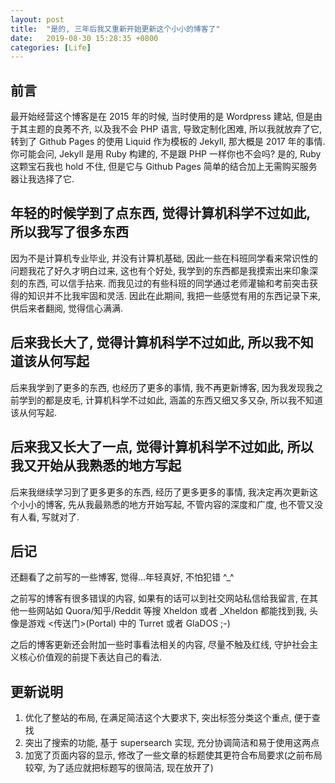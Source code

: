 ```yaml
---
layout: post
title:  "是的, 三年后我又重新开始更新这个小小的博客了"
date:   2019-08-30 15:28:35 +0800
categories: [Life]
---
```


## 前言

最开始经营这个博客是在 2015 年的时候, 当时使用的是 Wordpress 建站, 但是由于其主题的良莠不齐, 以及我不会 PHP 语言, 导致定制化困难, 所以我就放弃了它, 转到了 Github Pages 的使用 Liquid 作为模板的 Jekyll, 那大概是 2017 年的事情.
你可能会问, Jekyll 是用 Ruby 构建的, 不是跟 PHP 一样你也不会吗? 是的, Ruby 这颗宝石我也 hold 不住, 但是它与 Github Pages 简单的结合加上无需购买服务器让我选择了它.

## 年轻的时候学到了点东西, 觉得计算机科学不过如此, 所以我写了很多东西

因为不是计算机专业毕业, 并没有计算机基础, 因此一些在科班同学看来常识性的问题我花了好久才明白过来, 这也有个好处, 我学到的东西都是我摸索出来印象深刻的东西, 可以信手拈来.
而我见过的有些科班的同学通过老师灌输和考前突击获得的知识并不比我牢固和灵活.
因此在此期间, 我把一些感觉有用的东西记录下来, 供后来者翻阅, 觉得信心满满.

## 后来我长大了, 觉得计算机科学不过如此, 所以我不知道该从何写起

后来我学到了更多的东西, 也经历了更多的事情, 我不再更新博客, 因为我发现我之前学到的都是皮毛, 计算机科学不过如此, 涵盖的东西又细又多又杂, 所以我不知道该从何写起.

## 后来我又长大了一点, 觉得计算机科学不过如此, 所以我又开始从我熟悉的地方写起

后来我继续学习到了更多更多的东西, 经历了更多更多的事情, 我决定再次更新这个小小的博客, 先从我最熟悉的地方开始写起, 不管内容的深度和广度, 也不管又没有人看, 写就对了.

## 后记

还翻看了之前写的一些博客, 觉得...年轻真好, 不怕犯错 ^_^

之前写的博客有很多错误的内容, 如果有的话可以到社交网站私信给我留言, 在其他一些网站如 Quora/知乎/Reddit 等搜 Xheldon 或者 _Xheldon 都能找到我, 头像是游戏 <传送门>(Portal) 中的 Turret 或者 GlaDOS ;-)

之后的博客更新还会附加一些时事看法相关的内容, 尽量不触及红线, 守护社会主义核心价值观的前提下表达自己的看法.

## 更新说明

1. 优化了整站的布局, 在满足简洁这个大要求下, 突出标签分类这个重点, 便于查找
2. 突出了搜索的功能, 基于 supersearch 实现, 充分协调简洁和易于使用这两点
3. 加宽了页面内容的显示, 修改了一些文章的标题使其更符合布局要求(之前布局较窄, 为了适应就把标题写的很简洁, 现在放开了)



